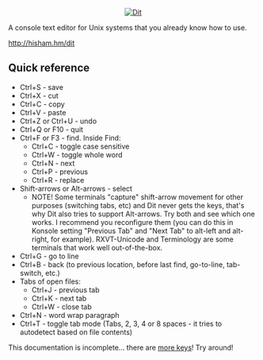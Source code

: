 <p align="center"><a href="http://hisham.hm/dit"><img border="0" src="http://hisham.hm/dit/dit-white.jpg" alt="Dit"></a></p>

A console text editor for Unix systems that you already know how to use.

http://hisham.hm/dit

Quick reference
---------------

* Ctrl+S - save
* Ctrl+X - cut
* Ctrl+C - copy
* Ctrl+V - paste
* Ctrl+Z or Ctrl+U - undo
* Ctrl+Q or F10 - quit
* Ctrl+F or F3 - find. Inside Find:
  * Ctrl+C - toggle case sensitive
  * Ctrl+W - toggle whole word
  * Ctrl+N - next
  * Ctrl+P - previous
  * Ctrl+R - replace
* Shift-arrows or Alt-arrows - select
  * NOTE! Some terminals "capture" shift-arrow movement for other purposes (switching tabs, etc) and Dit never gets the keys, that's why Dit also tries to support Alt-arrows. Try both and see which one works. I recommend you reconfigure them (you can do this in Konsole setting "Previous Tab" and "Next Tab" to alt-left and alt-right, for example). RXVT-Unicode and Terminology are some terminals that work well out-of-the-box.
* Ctrl+G - go to line
* Ctrl+B - back (to previous location, before last find, go-to-line, tab-switch, etc.)
* Tabs of open files:
  * Ctrl+J - previous tab
  * Ctrl+K - next tab
  * Ctrl+W - close tab
* Ctrl+N - word wrap paragraph
* Ctrl+T - toggle tab mode (Tabs, 2, 3, 4 or 8 spaces - it tries to autodetect based on file contents)

This documentation is incomplete... there are [more keys](https://github.com/hishamhm/dit/blob/master/bindings/default)! Try around!

